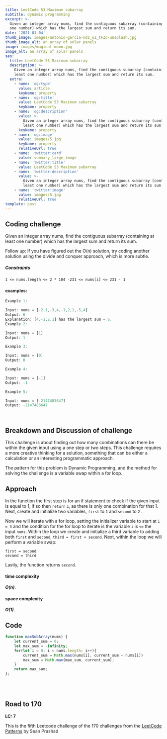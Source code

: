 ```yaml
---
title: LeetCode 53 Maximum subarray
subtitle: dynamic programming
excerpt: >-
  Given an integer array nums, find the contiguous subarray (containing at least
  one number) which has the largest sum and return its sum.
date: '2021-01-04'
thumb_image: images/antonio-garcia-ndz_u1_tFZo-unsplash.jpg
thumb_image_alt: an array of solar panels
image: images/magical-moon.jpg
image_alt: an array of solar panels
seo:
  title: LeetCode 53 Maximum subarray
  description: >-
    Given an integer array nums, find the contiguous subarray (containing at
    least one number) which has the largest sum and return its sum.
  extra:
    - name: 'og:type'
      value: article
      keyName: property
    - name: 'og:title'
      value: LeetCode 53 Maximum subarray
      keyName: property
    - name: 'og:description'
      value: >-
        Given an integer array nums, find the contiguous subarray (containing at
        least one number) which has the largest sum and return its sum.
      keyName: property
    - name: 'og:image'
      value: images/5.jpg
      keyName: property
      relativeUrl: true
    - name: 'twitter:card'
      value: summary_large_image
    - name: 'twitter:title'
      value: LeetCode 53 Maximum subarray
    - name: 'twitter:description'
      value: >-
        Given an integer array nums, find the contiguous subarray (containing at
        least one number) which has the largest sum and return its sum.
    - name: 'twitter:image'
      value: images/5.jpg
      relativeUrl: true
template: post
---
```


## Coding challenge

Given an integer array nums, find the contiguous subarray (containing at least one number) which has the largest sum and return its sum.

Follow up: If you have figured out the O(n) solution, try coding another solution using the divide and conquer approach, which is more subtle.

##### Constraints


`1 <= nums.length <= 2 * 104
-231 <= nums[i] <= 231 - 1
`

#### examples:


```javascript
Example 1:

Input: nums = [-2,1,-3,4,-1,2,1,-5,4]
Output: 6
Explanation: [4,-1,2,1] has the largest sum = 6.
Example 2:

Input: nums = [1]
Output: 1

Example 3:

Input: nums = [0]
Output: 0

Example 4:

Input: nums = [-1]
Output: -1

Example 5:

Input: nums = [-2147483647]
Output: -2147483647
```
<br>

## Breakdown and Discussion of challenge

This challenge is about finding out how many combinations can there be within the given input using a one step or two steps. This challenge requires a more creative thinking for a solution, something that can be either a calculation or an interesting programmatic approach.

The pattern for this problem is Dynamic Programming, and the method for solving the challenge is a variable swap within a for loop.


## Approach

In the function the first step is for an if statement to check if the given input is equal to 1, if so then `return` `1`, as there is only  one combination for that 1. Next, create and initialize two variables, `first` to `1` and `second` to `2` . 

Now we will iterate with a for loop, setting the initializer variable to start at `i = 3` and the condition for the for loop to iterate is the variable `i` is `<=` the input `nums`. Within the loop we create and initialize a third variable to adding both `first` and `second`, `third = first + second`. Next, within the loop we will perform a variable swap:

`first = second` <br>
`second = third`

Lastly, the function returns `second`.


#### time complexity

 _**O(n)**_.

#### space complexity

_***O(1)***_.

## Code

```javascript
function maxSubArray(nums) {
    let current_sum = 0;
    let max_sum = -Infinity;
    for(let i = 0; i < nums.length; i++){
        current_sum = Math.max(nums[i], current_sum + nums[i])
        max_sum = Math.max(max_sum, current_sum);
    }
    return max_sum;
};
```

<br>
<br>

## Road to 170

**LC: 7**

This is the fifth Leetcode challenge of the 170 challenges from the [LeetCode Patterns](https://seanprashad.com/leetcode-patterns/) by Sean Prashad